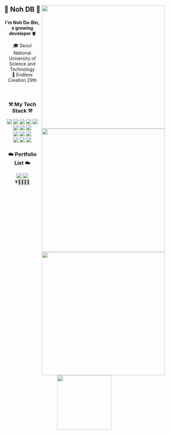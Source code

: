 <div align="center">
<img width="385px" align="right" src="http://mazassumnida.wtf/api/v2/generate_badge?boj=nodb"/>
<h2>👋 Noh DB 👋</h2>
<h4>I'm Noh Da-Bin, a growing developer 🍀</h4>
🎓 Seoul National University of Science and Technology<br>
🔎 Endless Creation 29th
<br><br><br>
</div>

<div align="center">
<img width=385px" align="right" src="https://github-readme-stats.vercel.app/api/top-langs/?username=nodb&exclude_repo=nodb,nodb.github.io&layout=compact&hide=javascript,css,scss&theme=dracula&langs_count=8"/>
<h3>⚒️ My Tech Stack ⚒️</h3>
<img src="https://img.shields.io/badge/C-A8B9CC?style=flat-square&logo=C&logoColor=white"/>
<img src="https://img.shields.io/badge/ C++-00599C?style=flat-square&logo=C%2B%2B&logoColor=white"/>
<img src="https://img.shields.io/badge/Java-007396?style=flat-square&logo=Java&logoColor=white"/>
<img src="https://img.shields.io/badge/Python-3776AB?style=flat-square&logo=Python&logoColor=white"/>
<img src="https://img.shields.io/badge/Kotlin-7F52FF?style=flat-square&logo=Kotlin&logoColor=white"/>
<br>
<img src="https://img.shields.io/badge/Android-3DDC84?style=flat-square&logo=Android&logoColor=white"/>
<img src="https://img.shields.io/badge/Linux-FCC624?style=flat-square&logo=Linux&logoColor=white"/>
<img src="https://img.shields.io/badge/Git-F05032?style=flat-square&logo=Git&logoColor=white"/>
<br>
<img src="https://img.shields.io/badge/HTML5-E34F26?style=flat-square&logo=HTML5&logoColor=white"/>
<img src="https://img.shields.io/badge/CSS3-1572B6?style=flat-square&logo=CSS3&logoColor=white"/>
<img src="https://img.shields.io/badge/JavaScript-F7DF1E?style=flat-square&logo=JavaScript&logoColor=white"/>
<br>
<img src="https://img.shields.io/badge/Photoshop-31A8FF?style=flat-square&logo=Adobe Photoshop&logoColor=white"/>
<img src="https://img.shields.io/badge/Illustrator-FF9A00?style=flat-square&logo=Adobe Illustrator&logoColor=white"/>
<img src="https://img.shields.io/badge/After Effects-9999FF?style=flat-square&logo=Adobe After Effects&logoColor=white"/>
<br>
</div>

<div align="center">
<picture>
<source srcset="https://github-readme-stats.vercel.app/api?username=nodb&show_icons=true&theme=dark" media="(prefers-color-scheme: dark)" />
<source srcset="https://github-readme-stats.vercel.app/api?username=nodb&show_icons=true&theme=dark" media="(prefers-color-scheme: light), (prefers-color-scheme: no-preference)" />
<img width="385px" align="right" src="https://github-readme-stats.vercel.app/api?username=nodb&show_icons=true" />
</picture>
<h3>☁️ Portfolio List ☁️</h3>
<a href="https://nodb.github.io/"><img src="https://img.shields.io/badge/Tech Blog-20C997?style=flat-square&logo=Velog&logoColor=white&link=https://nodb.github.io/"/></a>
<a href="https://www.instagram.com/dabinnoh/"><img src="https://img.shields.io/badge/Instagram-E4405F?style=flat-square&logo=Instagram&logoColor=white&link=https://www.instagram.com/dabinnoh/"/></a>
<br>
💗💛💙💚💜
<br><br>
<a href="https://hits.seeyoufarm.com"><img width="170" src="https://hits.seeyoufarm.com/api/count/incr/badge.svg?url=https%3A%2F%2Fgithub.com%2Fnodb%2Fhit-counter&count_bg=%23FFB69F&title_bg=%23FFB69F&icon=riotgames.svg&icon_color=%23FFFFFF&title=ㅤ&edge_flat=true"/></a>
</div>
